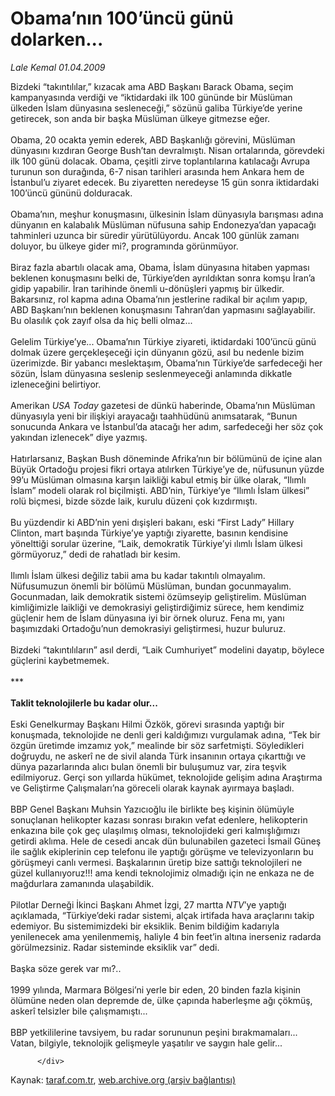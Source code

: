# Obama’nın 100’üncü günü dolarken...

*Lale Kemal 01.04.2009*

<div class="yazi">Bizdeki “takıntılılar,” kızacak ama ABD Başkanı Barack Obama, seçim kampanyasında verdiği ve “iktidardaki ilk 100 gününde bir Müslüman ülkeden İslam dünyasına sesleneceği,” sözünü galiba Türkiye’de yerine getirecek, son anda bir başka Müslüman ülkeye gitmezse eğer. <br/><br/>Obama, 20 ocakta yemin ederek, ABD Başkanlığı görevini, Müslüman dünyasını kızdıran George Bush’tan devralmıştı. Nisan ortalarında, görevdeki ilk 100 günü dolacak. Obama, çeşitli zirve toplantılarına katılacağı Avrupa turunun son durağında, 6-7 nisan tarihleri arasında hem Ankara hem de İstanbul’u ziyaret edecek. Bu ziyaretten neredeyse 15 gün sonra iktidardaki 100’üncü gününü dolduracak. <br/><br/>Obama’nın, meşhur konuşmasını, ülkesinin İslam dünyasıyla barışması adına dünyanın en kalabalık Müslüman nüfusuna sahip Endonezya’dan yapacağı tahminleri uzunca bir süredir yürütülüyordu. Ancak 100 günlük zamanı doluyor, bu ülkeye gider mi?, programında görünmüyor. <br/><br/>Biraz fazla abartılı olacak ama, Obama, İslam dünyasına hitaben yapması beklenen konuşmasını belki de, Türkiye’den ayrıldıktan sonra komşu İran’a gidip yapabilir. İran tarihinde önemli u-dönüşleri yapmış bir ülkedir. Bakarsınız, rol kapma adına Obama’nın jestlerine radikal bir açılım yapıp, ABD Başkanı’nın beklenen konuşmasını Tahran’dan yapmasını sağlayabilir. Bu olasılık çok zayıf olsa da hiç belli olmaz... <br/><br/>Gelelim Türkiye’ye... Obama’nın Türkiye ziyareti, iktidardaki 100’üncü günü dolmak üzere gerçekleşeceği için dünyanın gözü, asıl bu nedenle bizim üzerimizde. Bir yabancı meslektaşım, Obama’nın Türkiye’de sarfedeceği her sözün, İslam dünyasına seslenip seslenmeyeceği anlamında dikkatle izleneceğini belirtiyor. <br/><br/>Amerikan <i>USA Today</i> gazetesi de dünkü haberinde, Obama’nın Müslüman dünyasıyla yeni bir ilişkiyi arayacağı taahhüdünü anımsatarak, “Bunun sonucunda Ankara ve İstanbul’da atacağı her adım, sarfedeceği her söz çok yakından izlenecek” diye yazmış. <br/><br/>Hatırlarsanız, Başkan Bush döneminde Afrika’nın bir bölümünü de içine alan Büyük Ortadoğu projesi fikri ortaya atılırken Türkiye’ye de, nüfusunun yüzde 99’u Müslüman olmasına karşın laikliği kabul etmiş bir ülke olarak, “Ilımlı İslam” modeli olarak rol biçilmişti. ABD’nin, Türkiye’ye “Ilımlı İslam ülkesi” rolü biçmesi, bizde sözde laik, kurulu düzeni çok kızdırmıştı. <br/><br/>Bu yüzdendir ki ABD’nin yeni dışişleri bakanı, eski “First Lady” Hillary Clinton, mart başında Türkiye’ye yaptığı ziyarette, basının kendisine yönelttiği sorular üzerine, “Laik, demokratik Türkiye’yi ılımlı İslam ülkesi görmüyoruz,” dedi de rahatladı bir kesim. <br/><br/>Ilımlı İslam ülkesi değiliz tabii ama bu kadar takıntılı olmayalım. Nüfusumuzun önemli bir bölümü Müslüman, bundan gocunmayalım. Gocunmadan, laik demokratik sistemi özümseyip geliştirelim. Müslüman kimliğimizle laikliği ve demokrasiyi geliştirdiğimiz sürece, hem kendimiz güçlenir hem de İslam dünyasına iyi bir örnek oluruz. Fena mı, yanı başımızdaki Ortadoğu’nun demokrasiyi geliştirmesi, huzur buluruz. <br/><br/>Bizdeki “takıntılıların” asıl derdi, “Laik Cumhuriyet” modelini dayatıp, böylece güçlerini kaybetmemek. <br/><br/>*** <br/><br/><strong>Taklit teknolojilerle bu kadar olur...</strong> <br/><br/>Eski Genelkurmay Başkanı Hilmi Özkök, görevi sırasında yaptığı bir konuşmada, teknolojide ne denli geri kaldığımızı vurgulamak adına, “Tek bir özgün üretimde imzamız yok,” mealinde bir söz sarfetmişti. Söyledikleri doğruydu, ne askerî ne de sivil alanda Türk insanının ortaya çıkarttığı ve dünya pazarlarında alıcı bulan önemli bir buluşumuz var, zira teşvik edilmiyoruz. Gerçi son yıllarda hükümet, teknolojide gelişim adına Araştırma ve Geliştirme Çalışmaları’na göreceli olarak kaynak ayırmaya başladı. <br/><br/>BBP Genel Başkanı Muhsin Yazıcıoğlu ile birlikte beş kişinin ölümüyle sonuçlanan helikopter kazası sonrası bırakın vefat edenlere, helikopterin enkazına bile çok geç ulaşılmış olması, teknolojideki geri kalmışlığımızı getirdi aklıma. Hele de cesedi ancak dün bulunabilen gazeteci İsmail Güneş ile sağlık ekiplerinin cep telefonu ile yaptığı görüşme ve televizyonların bu görüşmeyi canlı vermesi. Başkalarının üretip bize sattığı teknolojileri ne güzel kullanıyoruz!!! ama kendi teknolojimiz olmadığı için ne enkaza ne de mağdurlara zamanında ulaşabildik. <br/><br/>Pilotlar Derneği İkinci Başkanı Ahmet İzgi, 27 martta <i>NTV</i>’ye yaptığı açıklamada, “Türkiye’deki radar sistemi, alçak irtifada hava araçlarını takip edemiyor. Bu sistemimizdeki bir eksiklik. Benim bildiğim kadarıyla yenilenecek ama yenilenmemiş, haliyle 4 bin feet’in altına inerseniz radarda görülmezsiniz. Radar sisteminde eksiklik var” dedi. <br/><br/>Başka söze gerek var mı?.. <br/><br/>1999 yılında, Marmara Bölgesi’ni yerle bir eden, 20 binden fazla kişinin ölümüne neden olan depremde de, ülke çapında haberleşme ağı çökmüş, askerî telsizler bile çalışmamıştı... <br/><br/>BBP yetkililerine tavsiyem, bu radar sorununun peşini bırakmamaları... Vatan, bilgiyle, teknolojik gelişmeyle yaşatılır ve saygın hale gelir...
                                    
          
          
          
          </div>

Kaynak: [taraf.com.tr](http://www.taraf.com.tr/lale-kemal/makale-obamanin-100uncu-gunu-dolarken.htm), [web.archive.org (arşiv bağlantısı)](http://web.archive.org/web/20130815130102/http://www.taraf.com.tr/lale-kemal/makale-obamanin-100uncu-gunu-dolarken.htm)
